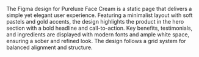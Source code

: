 The Figma design for Pureluxe Face Cream is a static page that delivers a simple yet elegant user experience. Featuring a minimalist layout with soft pastels and gold accents, the design highlights the product in the hero section with a bold headline and call-to-action. Key benefits, testimonials, and ingredients are displayed with modern fonts and ample white space, ensuring a sober and refined look. The design follows a grid system for balanced alignment and structure.
